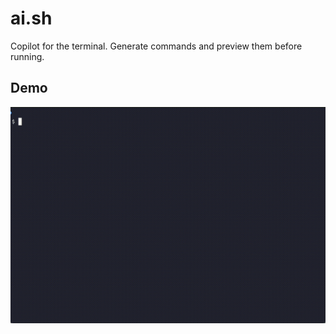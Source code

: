# ai.sh

Copilot for the terminal. Generate commands and preview them before running.

## Demo

![demo](demo.gif)

